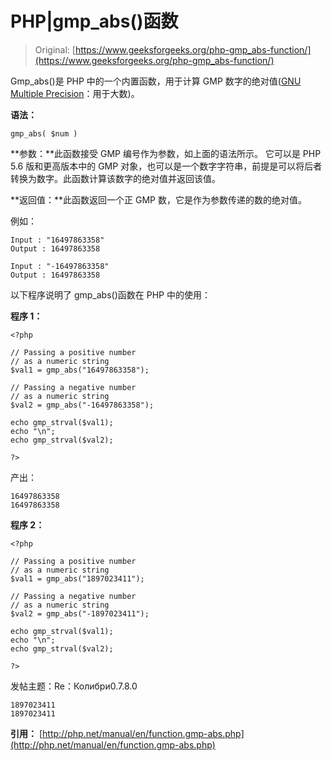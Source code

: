 # PHP|gmp_abs()函数

> Original: [https://www.geeksforgeeks.org/php-gmp_abs-function/](https://www.geeksforgeeks.org/php-gmp_abs-function/)

Gmp_abs()是 PHP 中的一个内置函数，用于计算 GMP 数字的绝对值([GNU Multiple Precision](https://en.wikipedia.org/wiki/GNU_Multiple_Precision_Arithmetic_Library)：用于大数)。

**语法：**

```
gmp_abs( $num )
```

**参数：**此函数接受 GMP 编号作为参数，如上面的语法所示。 它可以是 PHP 5.6 版和更高版本中的 GMP 对象，也可以是一个数字字符串，前提是可以将后者转换为数字。此函数计算该数字的绝对值并返回该值。

**返回值：**此函数返回一个正 GMP 数，它是作为参数传递的数的绝对值。

例如：

```
Input : "16497863358"
Output : 16497863358

Input : "-16497863358"
Output : 16497863358

```

以下程序说明了 gmp_abs()函数在 PHP 中的使用：

**程序 1：**

```
<?php

// Passing a positive number
// as a numeric string
$val1 = gmp_abs("16497863358");

// Passing a negative number
// as a numeric string
$val2 = gmp_abs("-16497863358");

echo gmp_strval($val1);
echo "\n";
echo gmp_strval($val2);

?>
```

产出：

```
16497863358
16497863358

```

**程序 2：**

```
<?php

// Passing a positive number
// as a numeric string
$val1 = gmp_abs("1897023411");

// Passing a negative number
// as a numeric string
$val2 = gmp_abs("-1897023411");

echo gmp_strval($val1);
echo "\n";
echo gmp_strval($val2);

?>
```

发帖主题：Re：Колибри0.7.8.0

```
1897023411
1897023411

```

**引用：**
[http://php.net/manual/en/function.gmp-abs.php](http://php.net/manual/en/function.gmp-abs.php)